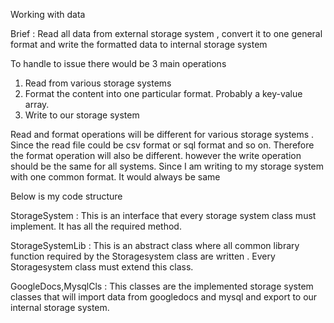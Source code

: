 Working with data


Brief : Read all data from external storage system , convert it to one general format and write the formatted data to internal
storage system

To handle to issue there would be 3 main operations 
1.	Read from various storage systems
2.	Format the content into one particular format. Probably a key-value array. 
3.	Write to our storage system

Read and format operations  will be different for various storage systems .
Since the read file could be csv format or sql format and so on.  Therefore  the format operation will also be different.
however  the write operation should be the same for all systems. 
Since I am writing to my storage system with one common format. It would always be same
 
 Below is my code structure
 
StorageSystem  : This is an interface that every storage system class must implement. It has all the required method.

StorageSystemLib : This is an abstract class where all common library function required by the Storagesystem class are 
written . Every Storagesystem class must extend this class.

GoogleDocs,MysqlCls : This classes are the implemented storage system classes that will import data from googledocs and mysql and
export to our internal storage system.
